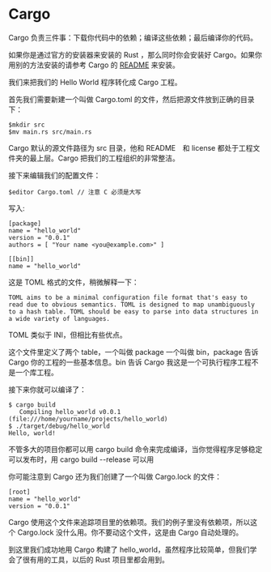 Cargo
===

Cargo 负责三件事：下载你代码中的依赖；编译这些依赖；最后编译你的代码。

如果你是通过官方的安装器来安装的 Rust ，那么同时你会安装好 Cargo。如果你用别的方法安装的请参考 Cargo 的 [README](https://github.com/rust-lang/cargo/blob/master/README.md) 来安装。

我们来把我们的 Hello World 程序转化成 Cargo 工程。

首先我们需要新建一个叫做 Cargo.toml 的文件，然后把源文件放到正确的目录下：

	$mkdir src
	$mv main.rs src/main.rs

Cargo 默认的源文件路径为 src 目录，他和 README　和 license 都处于工程文件夹的最上层。Cargo 把我们的工程组织的非常整洁。

接下来编辑我们的配置文件：

	$editor Cargo.toml // 注意 C 必须是大写

写入:

	[package]
	name = "hello_world"
	version = "0.0.1"
	authors = [ "Your name <you@example.com>" ]
	
	[[bin]]
	name = "hello_world"

这是 TOML 格式的文件，稍微解释一下：

	TOML aims to be a minimal configuration file format that's easy to read due to obvious semantics. TOML is designed to map unambiguously to a hash table. TOML should be easy to parse into data structures in a wide variety of languages.

TOML 类似于 INI，但相比有些优点。

这个文件里定义了两个 table，一个叫做 package 一个叫做 bin，package 告诉 Cargo 你的工程的一些基本信息。bin 告诉 Cargo 我这是一个可执行程序工程不是一个库工程。

接下来你就可以编译了：

	$ cargo build
	   Compiling hello_world v0.0.1 (file:///home/yourname/projects/hello_world)
	$ ./target/debug/hello_world
	Hello, world!

不管多大的项目你都可以用 cargo build 命令来完成编译，当你觉得程序足够稳定可以发布时，用 cargo build --release 可以用
	
你可能注意到 Cargo 还为我们创建了一个叫做 Cargo.lock 的文件：

	[root]
	name = "hello_world"
	version = "0.0.1"

Cargo 使用这个文件来追踪项目里的依赖项。我们的例子里没有依赖项，所以这个 Cargo.lock 没什么用。你不要动这个文件，这是由 Cargo 自动处理的。

到这里我们成功地用 Cargo 构建了 hello_world，虽然程序比较简单，但我们学会了很有用的工具，以后的 Rust 项目里都会用到。
